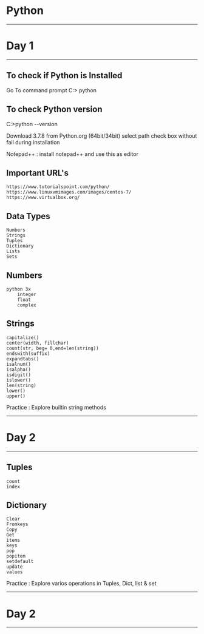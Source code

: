# **Python**

------------------------
# **Day 1**
------------------------


To check if Python is Installed
--------------------------------
Go To command prompt
C:\> python

To check Python version
-----------------------
C:\>python --version

Download 3.7.8 from Python.org (64bit/34bit)
select path check box without fail during installation

Notepad++ : install notepad++ and use this as editor

Important URL's
------------------------
    https://www.tutorialspoint.com/python/
    https://www.linuxvmimages.com/images/centos-7/
    https://www.virtualbox.org/



Data Types
-----------
    Numbers
    Strings
    Tuples
    Dictionary
    Lists
    Sets

Numbers
---------
    python 3x
        integer
        float
        complex
Strings
---------
    capitalize()
    center(width, fillchar)
    count(str, beg= 0,end=len(string))
    endswith(suffix)
    expandtabs()
    isalnum()
    isalpha()
    isdigit()
    islower()
    len(string)
    lower()
    upper()
    

Practice : Explore builtin string methods


------------------------
# **Day 2**
------------------------

Tuples
--------
    count
    index
    

Dictionary
----------
    Clear
    Fromkeys
    Copy
    Get
    items
    keys
    pop
    popitem
    setdefault
    update
    values

Practice : Explore varios operations in Tuples, Dict, list & set

------------------------
# **Day 2**
------------------------


